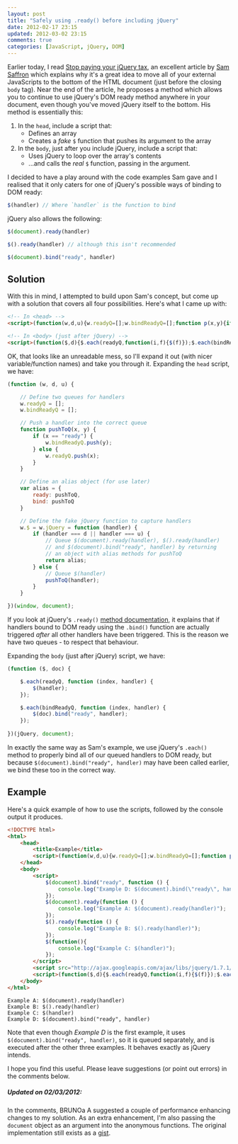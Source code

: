 ```yaml
---
layout: post
title: "Safely using .ready() before including jQuery"
date: 2012-02-17 23:15
updated: 2012-03-02 23:15
comments: true
categories: [JavaScript, jQuery, DOM]
---
```


Earlier today, I read [Stop paying your jQuery tax](http://samsaffron.com/archive/2012/02/17/stop-paying-your-jquery-tax), an excellent article by [Sam Saffron](http://samsaffron.com/) which explains why it's a great idea to move all of your external JavaScripts to the bottom of the HTML document (just before the closing `body` tag). Near the end of the article, he proposes a method which allows you to continue to use jQuery's DOM ready method anywhere in your document, even though you've moved jQuery itself to the bottom. His method is essentially this:

1. In the `head`, include a script that:
    * Defines an array
    * Creates a _fake_ `$` function that pushes its argument to the array
2. In the `body`, just after you include jQuery, include a script that:
    * Uses jQuery to loop over the array's contents
    * ...and calls the _real_ `$` function, passing in the argument.

I decided to have a play around with the code examples Sam gave and I realised that it only caters for one of jQuery's possible ways of binding to DOM ready:

``` js
$(handler) // Where `handler` is the function to bind
```

<!-- more -->

jQuery also allows the following:

``` js
$(document).ready(handler)

$().ready(handler) // although this isn't recommended

$(document).bind("ready", handler)
```

## Solution ##

With this in mind, I attempted to build upon Sam's concept, but come up with a solution that covers all four possibilities. Here's what I came up with:

``` html
<!-- In <head> -->
<script>(function(w,d,u){w.readyQ=[];w.bindReadyQ=[];function p(x,y){if(x=="ready"){w.bindReadyQ.push(y);}else{w.readyQ.push(x);}};var a={ready:p,bind:p};w.$=w.jQuery=function(f){if(f===d||f===u){return a}else{p(f)}}})(window,document)</script>

<!-- In <body> (just after jQuery) -->
<script>(function($,d){$.each(readyQ,function(i,f){$(f)});$.each(bindReadyQ,function(i,f){$(d).bind("ready",f)})})(jQuery,document)</script>
```

OK, that looks like an unreadable mess, so I'll expand it out (with nicer variable/function names) and take you through it. Expanding the `head` script, we have:

``` js
(function (w, d, u) {

    // Define two queues for handlers
    w.readyQ = [];
    w.bindReadyQ = [];

    // Push a handler into the correct queue
    function pushToQ(x, y) {
        if (x == "ready") {
            w.bindReadyQ.push(y);
        } else {
            w.readyQ.push(x);
        }
    }

    // Define an alias object (for use later)
    var alias = {
        ready: pushToQ,
        bind: pushToQ
    }

    // Define the fake jQuery function to capture handlers
    w.$ = w.jQuery = function (handler) {
        if (handler === d || handler === u) {
            // Queue $(document).ready(handler), $().ready(handler)
            // and $(document).bind("ready", handler) by returning
            // an object with alias methods for pushToQ
            return alias;
        } else {
            // Queue $(handler)
            pushToQ(handler);
        }
    }

})(window, document);
```

If you look at jQuery's `.ready()` [method documentation](http://api.jquery.com/ready/), it explains that if handlers bound to DOM ready using the `.bind()` function are actually triggered _after_ all other handlers have been triggered. This is the reason we have two queues - to respect that behaviour.

Expanding the `body` (just after jQuery) script, we have:

``` js
(function ($, doc) {

    $.each(readyQ, function (index, handler) {
        $(handler);
    });

    $.each(bindReadyQ, function (index, handler) {
        $(doc).bind("ready", handler);
    });
    
})(jQuery, document);
```

In exactly the same way as Sam's example, we use jQuery's `.each()` method to properly bind all of our queued handlers to DOM ready, but because `$(document).bind("ready", handler)` may have been called earlier, we bind these too in the correct way.

## Example ##

Here's a quick example of how to use the scripts, followed by the console output it produces.

``` html Example
<!DOCTYPE html>
<html>
    <head>
        <title>Example</title>
        <script>(function(w,d,u){w.readyQ=[];w.bindReadyQ=[];function p(x,y){if(x=="ready"){w.bindReadyQ.push(y);}else{w.readyQ.push(x);}};var a={ready:p,bind:p};w.$=w.jQuery=function(f){if(f===d||f===u){return a}else{p(f)}}})(window,document)</script>
    </head>
    <body>
        <script>
            $(document).bind("ready", function () {
                console.log("Example D: $(document).bind(\"ready\", handler)");
            });
            $(document).ready(function () {
                console.log("Example A: $(document).ready(handler)");
            });
            $().ready(function () {
                console.log("Example B: $().ready(handler)");
            });
            $(function(){
                console.log("Example C: $(handler)");
            });
        </script>
        <script src="http://ajax.googleapis.com/ajax/libs/jquery/1.7.1/jquery.min.js"></script>
        <script>(function($,d){$.each(readyQ,function(i,f){$(f)});$.each(bindReadyQ,function(i,f){$(d).bind("ready",f)})})(jQuery,document)</script>
    </body>
</html>
```

``` text Example console output
Example A: $(document).ready(handler)
Example B: $().ready(handler)
Example C: $(handler)
Example D: $(document).bind("ready", handler)
```

Note that even though *Example D* is the first example, it uses `$(document).bind("ready", handler)`, so it is queued separately, and is executed after the other three examples. It behaves exactly as jQuery intends.

I hope you find this useful. Please leave suggestions (or point out errors) in the comments below.

##### Updated on 02/03/2012: #####
In the comments, BRUNOa A suggested a couple of performance enhancing changes to my solution. As an extra enhancement, I'm also passing the `document` object as an argument into the anonymous functions. The original implementation still exists as a [gist](https://gist.github.com/1958226).
